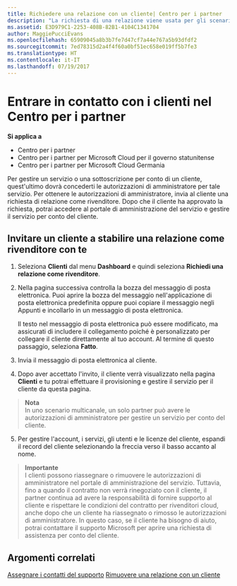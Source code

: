 ```yaml
---
title: Richiedere una relazione con un cliente| Centro per i partner
description: "La richiesta di una relazione viene usata per gli scenari multipartner e multicanale. È anche utile se un cliente rimuove i tuoi privilegi di amministratore delegato e devi ripristinarli per effettuare il provisioning o fornire supporto."
ms.assetid: E3D979C1-2253-408B-82B1-4104C1341704
author: MaggiePucciEvans
ms.openlocfilehash: 65909045a8b3b7fe7d47cf7a44e767a5b93dfdf2
ms.sourcegitcommit: 7ed78315d2a4f4f60a0bf51ec658e019ff5b7fe3
ms.translationtype: HT
ms.contentlocale: it-IT
ms.lasthandoff: 07/19/2017
---
```

# <a name="connect-with-customers-in-partner-center"></a>Entrare in contatto con i clienti nel Centro per i partner

**Si applica a**

-  Centro per i partner
-  Centro per i partner per Microsoft Cloud per il governo statunitense
-  Centro per i partner per Microsoft Cloud Germania

Per gestire un servizio o una sottoscrizione per conto di un cliente, quest'ultimo dovrà concederti le autorizzazioni di amministratore per tale servizio. Per ottenere le autorizzazioni di amministratore, invia al cliente una richiesta di relazione come rivenditore. Dopo che il cliente ha approvato la richiesta, potrai accedere al portale di amministrazione del servizio e gestire il servizio per conto del cliente. 

## <a name="invite-a-customer-to-establish-a-reseller-relationship-with-you"></a>Invitare un cliente a stabilire una relazione come rivenditore con te

1.  Seleziona **Clienti** dal menu **Dashboard** e quindi seleziona **Richiedi una relazione come rivenditore**.

2.  Nella pagina successiva controlla la bozza del messaggio di posta elettronica. Puoi aprire la bozza del messaggio nell'applicazione di posta elettronica predefinita oppure puoi copiare il messaggio negli Appunti e incollarlo in un messaggio di posta elettronica. 

    Il testo nel messaggio di posta elettronica può essere modificato, ma assicurati di includere il collegamento poiché è personalizzato per collegare il cliente direttamente al tuo account. Al termine di questo passaggio, seleziona **Fatto**.

3.  Invia il messaggio di posta elettronica al cliente.

4.  Dopo aver accettato l'invito, il cliente verrà visualizzato nella pagina **Clienti** e tu potrai effettuare il provisioning e gestire il servizio per il cliente da questa pagina.

 >**Nota**<br>
    In uno scenario multicanale, un solo partner può avere le autorizzazioni di amministratore per gestire un servizio per conto del cliente. 

5.  Per gestire l'account, i servizi, gli utenti e le licenze del cliente, espandi il record del cliente selezionando la freccia verso il basso accanto al nome.


>**Importante**<br>
I clienti possono riassegnare o rimuovere le autorizzazioni di amministratore nel portale di amministrazione del servizio. Tuttavia, fino a quando il contratto non verrà rinegoziato con il cliente, il partner continua ad avere la responsabilità di fornire supporto al cliente e rispettare le condizioni del contratto per rivenditori cloud, anche dopo che un cliente ha riassegnato o rimosso le autorizzazioni di amministratore. In questo caso, se il cliente ha bisogno di aiuto, potrai contattare il supporto Microsoft per aprire una richiesta di assistenza per conto del cliente.

## <a name="related-topics"></a>Argomenti correlati

[Assegnare i contatti del supporto](assign-support-contacts.md)
[Rimuovere una relazione con un cliente](remove-a-relationship.md)